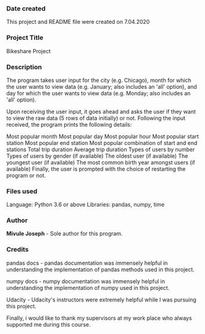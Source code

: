 ### Date created
This project and README file were created on 7.04.2020

### Project Title
Bikeshare Project

### Description
The program takes user input for the city (e.g. Chicago), month for which the user wants to view data (e.g. January; also includes an 'all' option), and day for which the user wants to view data (e.g. Monday; also includes an 'all' option).

Upon receiving the user input, it goes ahead and asks the user if they want to view the raw data (5 rows of data initially) or not. Following the input received, the program prints the following details:

Most popular month
Most popular day
Most popular hour
Most popular start station
Most popular end station
Most popular combination of start and end stations
Total trip duration
Average trip duration
Types of users by number
Types of users by gender (if available)
The oldest user (if available)
The youngest user (if available)
The most common birth year amongst users (if available)
Finally, the user is prompted with the choice of restarting the program or not.

### Files used
Language: Python 3.6 or above
Libraries: pandas, numpy, time

### Author
**Mivule Joseph** - Sole author for this program.

### Credits
pandas docs - pandas documentation was immensely helpful in understanding the implementation of pandas methods used in this project.

numpy docs - numpy documentation was immensely helpful in understanding the implementation of numpy used in this project.

Udacity - Udacity's instructors were extremely helpful while I was pursuing this project.

Finally, i would like to thank my supervisors at my work place who always supported me during this course.
